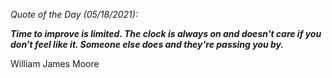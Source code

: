 *Quote of the Day (05/18/2021):*

_**Time to improve is limited. The clock is always on and doesn't care if you don't feel like it. Someone else does and they're passing you by.**_

William James Moore